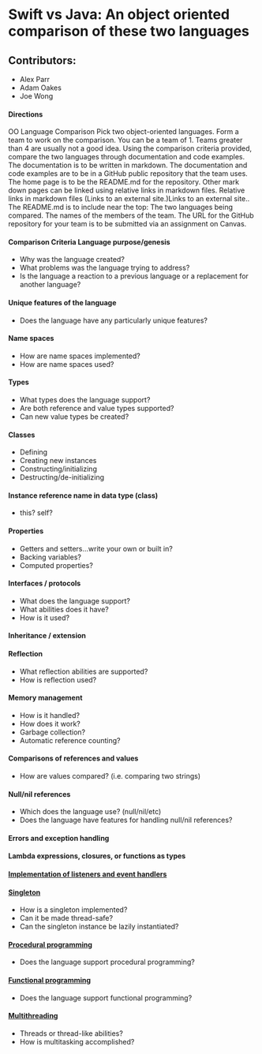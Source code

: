 # Swift vs Java: An object oriented comparison of these two languages
## Contributors:
* Alex Parr
* Adam Oakes
* Joe Wong
#### Directions
OO Language Comparison Pick two object-oriented languages. Form a team to work on the comparison. You can be a team of 1. Teams greater than 4 are usually not a good idea. Using the comparison criteria provided, compare the two languages through documentation and code examples. The documentation is to be written in markdown. The documentation and code examples are to be in a GitHub public repository that the team uses. The home page is to be the README.md for the repository. Other mark down pages can be linked using relative links in markdown files. Relative links in markdown files (Links to an external site.)Links to an external site.. The README.md is to include near the top: The two languages being compared. The names of the members of the team. The URL for the GitHub repository for your team is to be submitted via an assignment on Canvas. 
#### Comparison Criteria Language purpose/genesis 
* Why was the language created? 
* What problems was the language trying to address? 
* Is the language a reaction to a previous language or a replacement for another language? 
#### Unique features of the language 
* Does the language have any particularly unique features? 
#### Name spaces 
* How are name spaces implemented? 
* How are name spaces used? 
#### Types 
* What types does the language support? 
* Are both reference and value types supported? 
* Can new value types be created? 
#### Classes 
* Defining 
* Creating new instances 
* Constructing/initializing 
* Destructing/de-initializing 
#### Instance reference name in data type (class) 
* this? self? 
#### Properties 
* Getters and setters…write your own or built in? 
* Backing variables? 
* Computed properties? 
#### Interfaces / protocols 
* What does the language support? 
* What abilities does it have? 
* How is it used? 
#### Inheritance / extension 
#### Reflection 
* What reflection abilities are supported? 
* How is reflection used? 
#### Memory management 
* How is it handled? 
* How does it work? 
* Garbage collection? 
* Automatic reference counting? 
#### Comparisons of references and values 
* How are values compared? (i.e. comparing two strings) 
#### Null/nil references 
* Which does the language use? (null/nil/etc) 
* Does the language have features for handling null/nil references? 
#### Errors and exception handling 
#### Lambda expressions, closures, or functions as types 
#### [Implementation of listeners and event handlers](Events.md)
#### [Singleton](Singleton.md)
* How is a singleton implemented? 
* Can it be made thread-safe? 
* Can the singleton instance be lazily instantiated?
#### [Procedural programming](ProceduralProgramming.md) 
* Does the language support procedural programming? 
#### [Functional programming](FunctionalProgramming.md)
* Does the language support functional programming? 
#### [Multithreading](Multithreading.md)
* Threads or thread-like abilities?
* How is multitasking accomplished?
